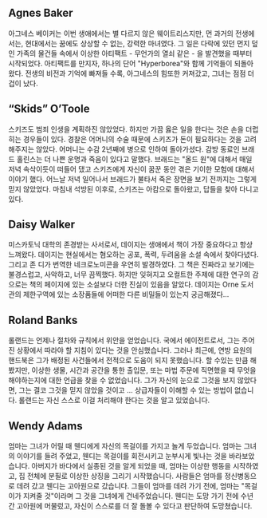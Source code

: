 ## Agnes Baker

아그네스 베이커는 이번 생애에서는 별 다르지 않은 웨이트리스지만, 먼 과거의 전생에서는, 현대에서는 꿈에도 상상할 수 없는, 강력한 마녀였다. 그 일은 다락에 있던 먼지 덮인 가족의 물건들 속에서 이상한 아티팩트 - 무언가의 열쇠 같은 - 을 발견했을 때부터 시작되었다. 아티팩트를 만지자, 하나의 단어 "Hyperborea"와 함께 기억들이 되돌아 왔다. 전생의 비전과 기억에 빠져들 수록, 아그네스의 힘또한 커져갔고, 그녀는 점점 더 겁이 났다.

## “Skids” O’Toole

스키즈도 범죄 인생을 계획하진 않았었다. 하지만 가끔 옳은 일을 한다는 것은 손을 더럽히는 경우들이 있다. 경찰은 어머니의 수술 때문에 스키즈가 돈이 필요하다는 것을 고려해주지는 않았다. 어머니는 수감 2년째에 병으로 인하여 돌아가셨다. 감방 동료인 브래드 홀린스는 더 나쁜 운명과 죽음이 있다고 말했다. 브래드는 "올드 원"에 대해서 매일 저녁 속삭이듯이 떠들어 댔고 스키즈에게 자신이 꿈꾼 동안 겪은 기이한 모험에 대해서 이야기 했다. 어느날 저녁 일어나서 브래드가 불타서 죽은 장면을 보기 전까지는 그렇게 믿지 않았었다. 마침내 석방된 이후로, 스키즈는 아캄으로 돌아왔고, 답들을 찾아 다니고 있다.

## Daisy Walker

미스카토닉 대학의 존경받는 사서로서, 데이지는 생애에서 책이 가장 중요하다고 항상 느껴왔다. 데이지는 현실에서는 혐오하는 공포, 폭력, 두려움을 소설 속에서 찾아다녔다. 그리고 존 디가 번역한 네크로노미콘을 우연히 발경하였다. 그 책은 진짜라고 보기에는 불경스럽고, 사악하고, 너무 끔찍했다. 하지만 잊혀지고 오컬트한 주제에 대한 연구의 감으로는 책의 페이지에 있는 소설보다 더한 진실이 있음을 알았다. 데이지는 Orne 도서관의 제한구역에 있는 소장품들에 어떠한 다른 비밀들이 있는지 궁금해졌다...

## Roland Banks

롤랜드는 언제나 절차와 규칙에서 위안을 얻었습니다. 국에서 에이전트로서, 그는 주어진 상황에서 따라야 할 지침이 있다는 것을 안심했습니다. 그러나 최근에, 연방 요원의 핸드북은 그가 배정된 사건들에서 전적으로 도움이 되지 못했습니다. 할 수있는 만큼 해봤지만, 이상한 생물, 시간과 공간을 통한 출입문, 또는 마법 주문에 직면했을 때 무엇을 해야하는지에 대한 언급을 찾을 수 없었습니다. 그가 자신의 눈으로 그것을 보지 않았다면, 그는 결코 그것을 믿지 않았을 것이고 ... 상급자들이 이해할 수 있는 방법이 없습니다. 롤랜드는 자신 스스로 이걸 처리해야 한다는 것을 알고 있었습니다.

## Wendy Adams

엄마는 그녀가 어릴 때 웬디에게 자신의 목걸이를 가지고 놀게 두었습니다. 엄마는 그녀의 이야기를 들려 주었고, 웬디는 목걸이를 회전시키고 눈부시게 빛나는 것을 바라보았습니다. 아버지가 바다에서 실종된 것을 알게 되었을 때, 엄마는 이상한 행동을 시작하였고, 집 전체에 분필로 이상한 상징을 그리기 시작했습니다. 사람들은 엄마를 정신병동으로 데려 갔고 웬디는 고아원으로 갔습니다. 그들이 엄마를 데려 가기 전에, 엄마는 "목걸이가 지켜줄 것"이라며 그 것을 그녀에게 건네주었습니다. 웬디는 도망 가기 전에 수년간 고아원에 머물렀고, 자신이 스스로를 더 잘 돌볼 수 있다고 판단하여 도망쳤습니다.
